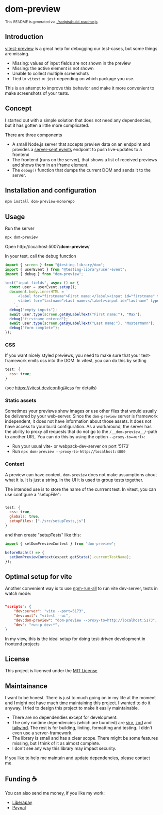 # dom-preview

<sub>This README is generated via [./scripts/build-readme.js](./scripts/build-readme.js)</sub>

## Introduction

[vitest-preview](https://npmjs.com/package/vitest-preview) is a great help for debugging our test-cases, but some things are missing.

- Missing: values of input fields are not shown in the preview
- Missing: the active element is not shown
- Unable to collect multiple screenshots
- Tied to `vitest` or `jest` depending on which package you use.

This is an attempt to improve this behavior and make it more convenient to make screenshots of your tests.

## Concept

I started out with a simple solution that does not need any dependencies, but it has gotten a little more complicated.

There are three components

- A small Node.js server that accepts preview data on an endpoint and provides a [server-sent events](https://developer.mozilla.org/en-US/docs/Web/API/EventSource)
  endpoint to push live-updates to a frontend
- The frontend (runs on the server), that shows a list of received previews and shows them in an iframe element.
- The `debug()` function that dumps the current DOM and sends it to the server.

## Installation and configuration

```bash
npm install dom-preview-monorepo
```

## Usage

Run the server

```bash
npx dom-preview
```

Open http://localhost:5007/**dom-preview**/

In your test, call the debug function

```javascript
import { screen } from "@testing-library/dom";
import { userEvent } from "@testing-library/user-event";
import { debug } from "dom-preview";

test("input fields", async () => {
  const user = userEvent.setup();
  document.body.innerHTML = `
      <label for="firstname">First name:</label><input id="firstname" type="text" value="" />
      <label for="lastname">Last name:</label><input id="lastname" type="text" value="" />
    `;
  debug("empty inputs");
  await user.type(screen.getByLabelText("First name:"), "Max");
  debug("firstname entered");
  await user.type(screen.getByLabelText("Last name:"), "Mustermann");
  debug("form complete");
});
```

### CSS

If you want nicely styled previews, you need to make sure that your test-framework emits css into the DOM. In vitest, you
can do this by setting

```javascript
test: {
  css: true;
}
```

(see https://vitest.dev/config/#css for details)

### Static assets

Sometimes your previews show images or use other files that would usually be delivered by your web-server.
Since the `dom-preview` server is framework independent, it does not have information about those assets.
It does not have access to your build configuration.
As a workaround, the server has the ability to proxy all requests that do not go to the `/__dom-preview__/`-path
to another URL. You can do this by using the option `--proxy-to=<url>`:

- Run your usual vite- or webpack-dev-server on port '5173'
- Run `npx dom-preview --proxy-to-http://localhost:4000`

### Context

A preview can have context. `dom-preview` does not make assumptions about what it is. It is just a string.
In the UI it is used to group tests together.

The intended use is to store the name of the currrent test. In vitest, you can use configure a "setupFile":

```javascript

test: {
  css: true,
  globals: true,
  setupFiles: ["./src/setupTests,js"]
}

```

and then create "setupTests" like this:

```javascript
import { setDomPreviewContext } from "dom-preview";

beforeEach(() => {
  setDomPreviewContext(expect.getState().currentTestName);
});
```

## Optimal setup for vite

Another convenient way is to use [npm-run-all](https://npmjs.com/package/npm-run-all) to run vite dev-server, tests in watch mode:

```json

"scripts": {
    "dev:server": "vite --port=5173",
    "dev:unit": "vitest --ui",
    "dev:dom-preview": "dom-preview --proxy-to=http://localhost:5173",
    "dev": "run-p dev:*",
}

```

In my view, this is the ideal setup for doing test-driven development in frontend projects

## License

This project is licensed under the [MIT License](./LICENSE)

## Maintainance

I want to be honest. There is just to much going on in my life at the moment and I might not have much time maintaining this project.
I wanted to do it anyway. I tried to design this project to make it easily maintainable.

- There are no dependendies except for development.
- The only runtime dependencies (which are bundled) are [sirv](https://npmjs.com/package/sirv), [zod](https://npmjs.com/package/zod)
  and [tailwind](https://npmjs.com/package/tailwind). The rest is for building, linting, formatting and testing. I didn't even use a server-framework.
- The library is small and has a clear scope. There might be some features missing, but I think of it as almost complete.
- I don't see any way this library may impact security.

If you like to help me maintain and update dependencies, please contact me.

## Funding :coffee:

You can also send me money, if you like my work:

- [Liberapay](https://de.liberapay.com/nils.knappmeier/)
- [Paypal](https://www.paypal.com/donate/?hosted_button_id=GB656ZSAEQEXN)
